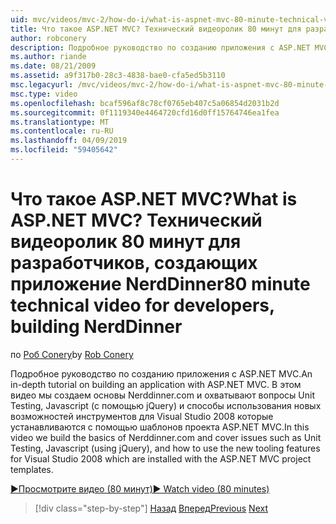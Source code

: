 ```yaml
---
uid: mvc/videos/mvc-2/how-do-i/what-is-aspnet-mvc-80-minute-technical-video-for-developers-building-nerddinner
title: Что такое ASP.NET MVC? Технический видеоролик 80 минут для разработчиков, создающих приложение NerdDinner | Документация Майкрософт
author: robconery
description: Подробное руководство по созданию приложения с ASP.NET MVC. В этом видео мы создаем основы Nerddinner.com и расскажем проблемы, такие как модульное тестирование...
ms.author: riande
ms.date: 08/21/2009
ms.assetid: a9f317b0-28c3-4838-bae0-cfa5ed5b3110
msc.legacyurl: /mvc/videos/mvc-2/how-do-i/what-is-aspnet-mvc-80-minute-technical-video-for-developers-building-nerddinner
msc.type: video
ms.openlocfilehash: bcaf596af8c78cf0765eb407c5a06854d2031b2d
ms.sourcegitcommit: 0f1119340e4464720cfd16d0ff15764746ea1fea
ms.translationtype: MT
ms.contentlocale: ru-RU
ms.lasthandoff: 04/09/2019
ms.locfileid: "59405642"
---
```

# <a name="what-is-aspnet-mvc-80-minute-technical-video-for-developers-building-nerddinner"></a><span data-ttu-id="d35d1-105">Что такое ASP.NET MVC?</span><span class="sxs-lookup"><span data-stu-id="d35d1-105">What is ASP.NET MVC?</span></span> <span data-ttu-id="d35d1-106">Технический видеоролик 80 минут для разработчиков, создающих приложение NerdDinner</span><span class="sxs-lookup"><span data-stu-id="d35d1-106">80 minute technical video for developers, building NerdDinner</span></span>

<span data-ttu-id="d35d1-107">по [Роб Conery](https://github.com/robconery)</span><span class="sxs-lookup"><span data-stu-id="d35d1-107">by [Rob Conery](https://github.com/robconery)</span></span>

<span data-ttu-id="d35d1-108">Подробное руководство по созданию приложения с ASP.NET MVC.</span><span class="sxs-lookup"><span data-stu-id="d35d1-108">An in-depth tutorial on building an application with ASP.NET MVC.</span></span> <span data-ttu-id="d35d1-109">В этом видео мы создаем основы Nerddinner.com и охватывают вопросы Unit Testing, Javascript (с помощью jQuery) и способы использования новых возможностей инструментов для Visual Studio 2008 которые устанавливаются с помощью шаблонов проекта ASP.NET MVC.</span><span class="sxs-lookup"><span data-stu-id="d35d1-109">In this video we build the basics of Nerddinner.com and cover issues such as Unit Testing, Javascript (using jQuery), and how to use the new tooling features for Visual Studio 2008 which are installed with the ASP.NET MVC project templates.</span></span>

[<span data-ttu-id="d35d1-110">&#9654;Просмотрите видео (80 минут)</span><span class="sxs-lookup"><span data-stu-id="d35d1-110">&#9654; Watch video (80 minutes)</span></span>](https://channel9.msdn.com/Blogs/ASP-NET-Site-Videos/what-is-aspnet-mvc-80-minute-technical-video-for-developers-building-nerddinner)

> [!div class="step-by-step"]
> <span data-ttu-id="d35d1-111">[Назад](displaying-a-table-of-database-data.md)
> [Вперед](why-aspnet-mvc-3-minute-overview-video-for-decision-makers.md)</span><span class="sxs-lookup"><span data-stu-id="d35d1-111">[Previous](displaying-a-table-of-database-data.md)
[Next](why-aspnet-mvc-3-minute-overview-video-for-decision-makers.md)</span></span>
